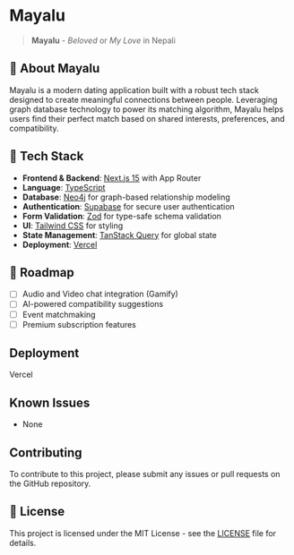 # Mayalu

> **Mayalu** - *Beloved* or *My Love* in Nepali

## 💖 About Mayalu

Mayalu is a modern dating application built with a robust tech stack designed to create meaningful connections between people. Leveraging graph database technology to power its matching algorithm, Mayalu helps users find their perfect match based on shared interests, preferences, and compatibility.

## 🚀 Tech Stack

- **Frontend & Backend**: [Next.js 15](https://nextjs.org/) with App Router
- **Language**: [TypeScript](https://www.typescriptlang.org/)
- **Database**: [Neo4j](https://neo4j.com/) for graph-based relationship modeling
- **Authentication**: [Supabase](https://supabase.com/) for secure user authentication
- **Form Validation**: [Zod](https://github.com/colinhacks/zod) for type-safe schema validation
- **UI**: [Tailwind CSS](https://tailwindcss.com/) for styling
- **State Management**: [TanStack Query](https://tanstack.com/query/latest) for global state
- **Deployment**: [Vercel](https://vercel.com/)

## 🚧 Roadmap

- [ ] Audio and Video chat integration (Gamify)
- [ ] AI-powered compatibility suggestions
- [ ] Event matchmaking
- [ ] Premium subscription features

## Deployment
 
 Vercel

## Known Issues

- None

## Contributing

To contribute to this project, please submit any issues or pull requests on the GitHub repository.

## 📄 License
This project is licensed under the MIT License - see the [LICENSE](LICENSE) file for details.
